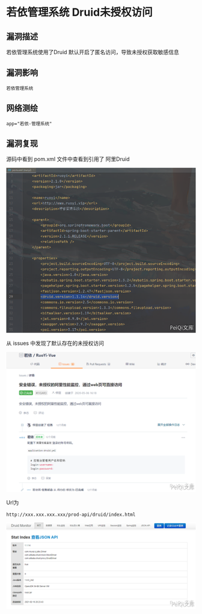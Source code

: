 # 

# 若依管理系统 Druid未授权访问

## 漏洞描述

若依管理系统使用了Druid 默认开启了匿名访问，导致未授权获取敏感信息

## 漏洞影响

```
若依管理系统
```

## 网络测绘

```
app="若依-管理系统"
```

## 漏洞复现

源码中看到 pom.xml 文件中查看到引用了 阿里Druid

![](./images/202202101956128.png)



从 issues 中发现了默认存在的未授权访问



![](./images/202202101957569.png)



Url为



```plain
http://xxx.xxx.xxx.xxx/prod-api/druid/index.html
```



![](./images/202202101957317.png)

## 
